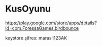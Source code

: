 # KusOyunu


https://play.google.com/store/apps/details?id=com.ForessaGames.birdbounce


keystore şifres: marasli123AK
